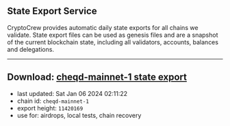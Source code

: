 ## State Export Service
CryptoCrew provides automatic daily state exports for all chains we validate. State export files can be used as genesis files and are a snapshot of the current blockchain state, including all validators, accounts, balances and delegations.

---
**Download: [cheqd-mainnet-1 state export](https://dl.ccvalidators.com/SERVICE/cheqd/cheqd-mainnet-1_export_11420169.json)**
---

- last updated: Sat Jan 06 2024 02:11:22
- chain id: `cheqd-mainnet-1`
- export height: `11420169`
- use for: airdrops, local tests, chain recovery
